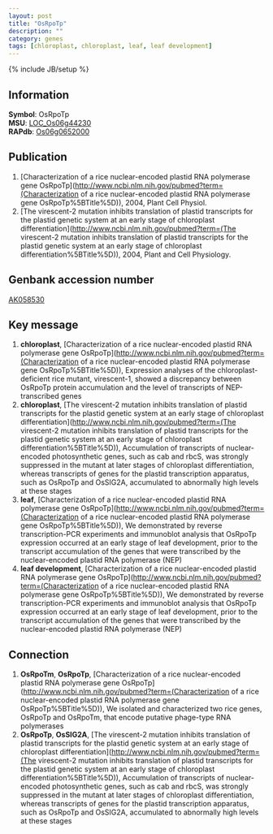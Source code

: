```yaml
---
layout: post
title: "OsRpoTp"
description: ""
category: genes
tags: [chloroplast, chloroplast, leaf, leaf development]
---
```

{% include JB/setup %}

## Information
__Symbol__: OsRpoTp  
__MSU__: [LOC_Os06g44230](http://rice.plantbiology.msu.edu/cgi-bin/ORF_infopage.cgi?orf=LOC_Os06g44230)  
__RAPdb__: [Os06g0652000](http://rapdb.dna.affrc.go.jp/viewer/gbrowse_details/irgsp1?name=Os06g0652000)  

## Publication
1. [Characterization of a rice nuclear-encoded plastid RNA polymerase gene OsRpoTp](http://www.ncbi.nlm.nih.gov/pubmed?term=(Characterization of a rice nuclear-encoded plastid RNA polymerase gene OsRpoTp%5BTitle%5D)), 2004, Plant Cell Physiol.
2. [The virescent-2 mutation inhibits translation of plastid transcripts for the plastid genetic system at an early stage of chloroplast differentiation](http://www.ncbi.nlm.nih.gov/pubmed?term=(The virescent-2 mutation inhibits translation of plastid transcripts for the plastid genetic system at an early stage of chloroplast differentiation%5BTitle%5D)), 2004, Plant and Cell Physiology.

## Genbank accession number
[AK058530](http://www.ncbi.nlm.nih.gov/nuccore/AK058530)

## Key message
1. __chloroplast__, [Characterization of a rice nuclear-encoded plastid RNA polymerase gene OsRpoTp](http://www.ncbi.nlm.nih.gov/pubmed?term=(Characterization of a rice nuclear-encoded plastid RNA polymerase gene OsRpoTp%5BTitle%5D)),  Expression analyses of the chloroplast-deficient rice mutant, virescent-1, showed a discrepancy between OsRpoTp protein accumulation and the level of transcripts of NEP-transcribed genes
2. __chloroplast__, [The virescent-2 mutation inhibits translation of plastid transcripts for the plastid genetic system at an early stage of chloroplast differentiation](http://www.ncbi.nlm.nih.gov/pubmed?term=(The virescent-2 mutation inhibits translation of plastid transcripts for the plastid genetic system at an early stage of chloroplast differentiation%5BTitle%5D)),  Accumulation of transcripts of nuclear-encoded photosynthetic genes, such as cab and rbcS, was strongly suppressed in the mutant at later stages of chloroplast differentiation, whereas transcripts of genes for the plastid transcription apparatus, such as OsRpoTp and OsSIG2A, accumulated to abnormally high levels at these stages
3. __leaf__, [Characterization of a rice nuclear-encoded plastid RNA polymerase gene OsRpoTp](http://www.ncbi.nlm.nih.gov/pubmed?term=(Characterization of a rice nuclear-encoded plastid RNA polymerase gene OsRpoTp%5BTitle%5D)),  We demonstrated by reverse transcription-PCR experiments and immunoblot analysis that OsRpoTp expression occurred at an early stage of leaf development, prior to the transcript accumulation of the genes that were transcribed by the nuclear-encoded plastid RNA polymerase (NEP)
4. __leaf development__, [Characterization of a rice nuclear-encoded plastid RNA polymerase gene OsRpoTp](http://www.ncbi.nlm.nih.gov/pubmed?term=(Characterization of a rice nuclear-encoded plastid RNA polymerase gene OsRpoTp%5BTitle%5D)),  We demonstrated by reverse transcription-PCR experiments and immunoblot analysis that OsRpoTp expression occurred at an early stage of leaf development, prior to the transcript accumulation of the genes that were transcribed by the nuclear-encoded plastid RNA polymerase (NEP)

## Connection
1. __OsRpoTm__, __OsRpoTp__, [Characterization of a rice nuclear-encoded plastid RNA polymerase gene OsRpoTp](http://www.ncbi.nlm.nih.gov/pubmed?term=(Characterization of a rice nuclear-encoded plastid RNA polymerase gene OsRpoTp%5BTitle%5D)), We isolated and characterized two rice genes, OsRpoTp and OsRpoTm, that encode putative phage-type RNA polymerases
2. __OsRpoTp__, __OsSIG2A__, [The virescent-2 mutation inhibits translation of plastid transcripts for the plastid genetic system at an early stage of chloroplast differentiation](http://www.ncbi.nlm.nih.gov/pubmed?term=(The virescent-2 mutation inhibits translation of plastid transcripts for the plastid genetic system at an early stage of chloroplast differentiation%5BTitle%5D)),  Accumulation of transcripts of nuclear-encoded photosynthetic genes, such as cab and rbcS, was strongly suppressed in the mutant at later stages of chloroplast differentiation, whereas transcripts of genes for the plastid transcription apparatus, such as OsRpoTp and OsSIG2A, accumulated to abnormally high levels at these stages


